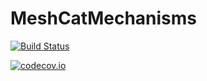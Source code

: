 # MeshCatMechanisms

[![Build Status](https://travis-ci.org/rdeits/MeshCatMechanisms.jl.svg?branch=master)](https://travis-ci.org/rdeits/MeshCatMechanisms.jl)

[![codecov.io](http://codecov.io/github/rdeits/MeshCatMechanisms.jl/coverage.svg?branch=master)](http://codecov.io/github/rdeits/MeshCatMechanisms.jl?branch=master)
